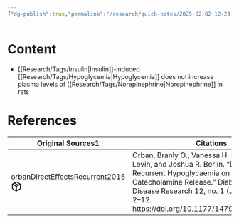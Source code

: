 ```yaml
---
{"dg-publish":true,"permalink":"/research/quick-notes/2025-02-02-12-23-43/","updated":"2025-02-02T12:24:04-05:00"}
---
```


# Content
- [[Research/Tags/Insulin\|Insulin]]-induced [[Research/Tags/Hypoglycemia\|Hypoglycemia]] does not increase plasma levels of [[Research/Tags/Norepinephrine\|Norepinephrine]] in rats
# References
<div><table class="dataview table-view-table"><thead class="table-view-thead"><tr class="table-view-tr-header"><th class="table-view-th"><span>Original Sources</span><span class="dataview small-text">1</span></th><th class="table-view-th"><span>Citations</span></th></tr></thead><tbody class="table-view-tbody"><tr><td><span><a data-tooltip-position="top" aria-label="Research/Evidence Sources/orbanDirectEffectsRecurrent2015.md" data-href="Research/Evidence Sources/orbanDirectEffectsRecurrent2015.md" href="Research/Evidence Sources/orbanDirectEffectsRecurrent2015.md" class="internal-link" target="_blank" rel="noopener nofollow" fileclass-name="Research Links">orbanDirectEffectsRecurrent2015</a><a class="metadata-menu fileclass-icon"><svg xmlns="http://www.w3.org/2000/svg" width="24" height="24" viewBox="0 0 24 24" fill="none" stroke="currentColor" stroke-width="2" stroke-linecap="round" stroke-linejoin="round" class="svg-icon lucide-package"><path d="m7.5 4.27 9 5.15"></path><path d="M21 8a2 2 0 0 0-1-1.73l-7-4a2 2 0 0 0-2 0l-7 4A2 2 0 0 0 3 8v8a2 2 0 0 0 1 1.73l7 4a2 2 0 0 0 2 0l7-4A2 2 0 0 0 21 16Z"></path><path d="m3.3 7 8.7 5 8.7-5"></path><path d="M12 22V12"></path></svg></a></span></td><td><span>Orban, Branly O., Vanessa H. Routh, Barry E. Levin, and Joshua R. Berlin. “Direct Effects of Recurrent Hypoglycaemia on Adrenal Catecholamine Release.” Diabetes &amp; Vascular Disease Research 12, no. 1 (January 2015): 2–12. <a rel="noopener nofollow" class="external-link" href="https://doi.org/10.1177/1479164114549755" target="_blank">https://doi.org/10.1177/1479164114549755</a>.</span></td></tr></tbody></table></div>


